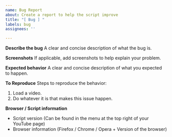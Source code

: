 ```yaml
---
name: Bug Report
about: Create a report to help the script improve
title: "[ Bug ] "
labels: bug
assignees: ''

---
```


**Describe the bug**
A clear and concise description of what the bug is.

**Screenshots**
If applicable, add screenshots to help explain your problem.

**Expected behavior**
A clear and concise description of what you expected to happen.

**To Reproduce**
Steps to reproduce the behavior:
1. Load a video.
2. Do whatever it is that makes this issue happen.

**Browser / Script information**
- Script version (Can be found in the menu at the top right of your YouTube page)
- Browser information (Firefox / Chrome / Opera + Version of the browser)
